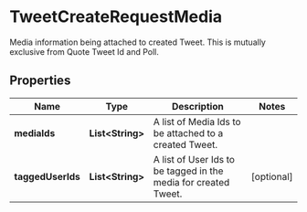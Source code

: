 

# TweetCreateRequestMedia

Media information being attached to created Tweet. This is mutually exclusive from Quote Tweet Id and Poll.

## Properties

| Name | Type | Description | Notes |
|------------ | ------------- | ------------- | -------------|
|**mediaIds** | **List&lt;String&gt;** | A list of Media Ids to be attached to a created Tweet. |  |
|**taggedUserIds** | **List&lt;String&gt;** | A list of User Ids to be tagged in the media for created Tweet. |  [optional] |



